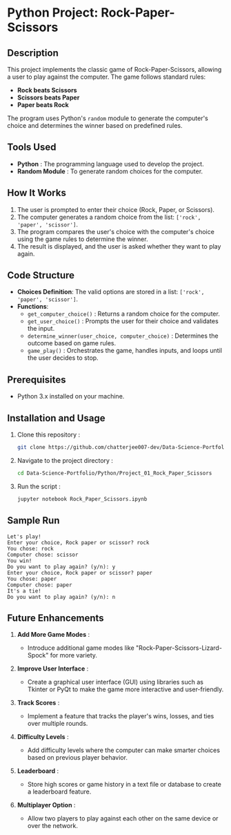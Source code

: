 # Python Project: Rock-Paper-Scissors  

## Description  
This project implements the classic game of Rock-Paper-Scissors, allowing a user to play against the computer. The game follows standard rules:  
- **Rock beats Scissors**  
- **Scissors beats Paper**  
- **Paper beats Rock**  

The program uses Python's `random` module to generate the computer's choice and determines the winner based on predefined rules.  

## Tools Used  
- **Python** : The programming language used to develop the project.  
- **Random Module** : To generate random choices for the computer.  

## How It Works  
1. The user is prompted to enter their choice (Rock, Paper, or Scissors).  
2. The computer generates a random choice from the list: `['rock', 'paper', 'scissor']`.  
3. The program compares the user's choice with the computer's choice using the game rules to determine the winner.  
4. The result is displayed, and the user is asked whether they want to play again.  

## Code Structure  
- **Choices Definition**: The valid options are stored in a list: `['rock', 'paper', 'scissor']`.  
- **Functions**:  
  - `get_computer_choice()` : Returns a random choice for the computer.  
  - `get_user_choice()` : Prompts the user for their choice and validates the input.  
  - `determine_winner(user_choice, computer_choice)` : Determines the outcome based on game rules.  
  - `game_play()` : Orchestrates the game, handles inputs, and loops until the user decides to stop.  

## Prerequisites  
- Python 3.x installed on your machine.  

## Installation and Usage  
1. Clone this repository :  
   ```bash  
   git clone https://github.com/chatterjee007-dev/Data-Science-Portfolio.git

2. Navigate to the project directory :
   ```bash
   cd Data-Science-Portfolio/Python/Project_01_Rock_Paper_Scissors

3. Run the script :
   ```bash
   jupyter notebook Rock_Paper_Scissors.ipynb

  ## Sample Run
    Let's play!  
    Enter your choice, Rock paper or scissor? rock  
    You chose: rock  
    Computer chose: scissor  
    You win!  
    Do you want to play again? (y/n): y  
    Enter your choice, Rock paper or scissor? paper  
    You chose: paper  
    Computer chose: paper  
    It's a tie!  
    Do you want to play again? (y/n): n  

## Future Enhancements

1. **Add More Game Modes** : 
   - Introduce additional game modes like "Rock-Paper-Scissors-Lizard-Spock" for more variety.
   
2. **Improve User Interface** :
   - Create a graphical user interface (GUI) using libraries such as Tkinter or PyQt to make the game more interactive and user-friendly.

3. **Track Scores** :
   - Implement a feature that tracks the player's wins, losses, and ties over multiple rounds.

4. **Difficulty Levels** :
   - Add difficulty levels where the computer can make smarter choices based on previous player behavior.

5. **Leaderboard** :
   - Store high scores or game history in a text file or database to create a leaderboard feature.

6. **Multiplayer Option** :
   - Allow two players to play against each other on the same device or over the network.





